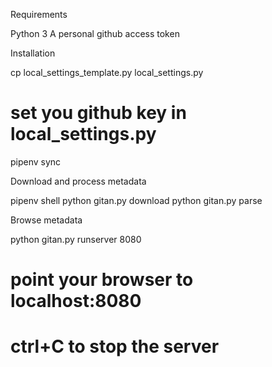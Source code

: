Requirements

Python 3
A personal github access token

Installation

cp local_settings_template.py local_settings.py
# set you github key in local_settings.py
pipenv sync

Download and process metadata

pipenv shell
python gitan.py download
python gitan.py parse

Browse metadata

python gitan.py runserver 8080
# point your browser to localhost:8080
# ctrl+C to stop the server
